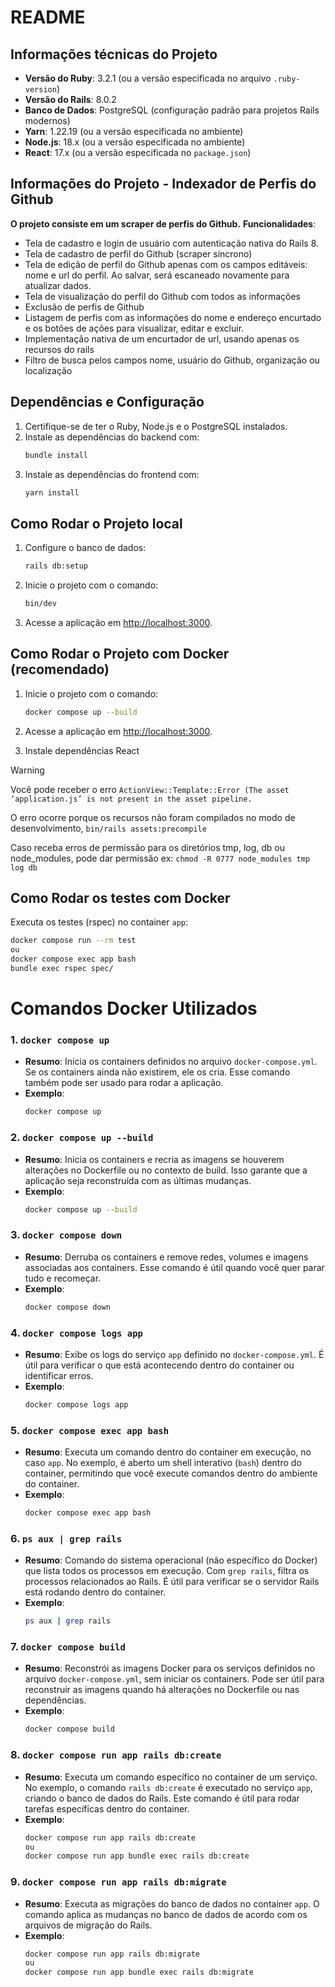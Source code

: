 # README
## Informações técnicas do Projeto

- **Versão do Ruby**: 3.2.1 (ou a versão especificada no arquivo `.ruby-version`)
- **Versão do Rails**: 8.0.2
- **Banco de Dados**: PostgreSQL (configuração padrão para projetos Rails modernos)
- **Yarn**: 1.22.19 (ou a versão especificada no ambiente)
- **Node.js**: 18.x (ou a versão especificada no ambiente)
- **React**: 17.x (ou a versão especificada no `package.json`)

## Informações do Projeto - Indexador de Perfis do Github
**O projeto consiste em um scraper de perfis do Github.**
**Funcionalidades**:
- Tela de cadastro e login de usuário com autenticação nativa do Rails 8.
- Tela de cadastro de perfil do Github (scraper síncrono)
- Tela de edição de perfil do Github apenas com os campos editáveis: nome e url do perfil. Ao salvar, será escaneado novamente para atualizar dados.
- Tela de visualização do perfil do Github com todos as informações
- Exclusão de perfis de Github
- Listagem de perfis com as informações do nome e endereço encurtado e os botões de ações para visualizar, editar e excluir.
- Implementação nativa de um encurtador de url, usando apenas os recursos do rails
- Filtro de busca pelos campos nome, usuário do Github, organização ou localização

## Dependências e Configuração

1. Certifique-se de ter o Ruby, Node.js e o PostgreSQL instalados.
2. Instale as dependências do backend com:
    ```bash
    bundle install
    ```
3. Instale as dependências do frontend com:
    ```bash
    yarn install
    ```

## Como Rodar o Projeto local

1. Configure o banco de dados:
    ```bash
    rails db:setup
    ```
2. Inicie o projeto com o comando:
    ```bash
    bin/dev
    ```
3. Acesse a aplicação em [http://localhost:3000](http://localhost:3000).

## Como Rodar o Projeto com Docker (recomendado)

1. Inicie o projeto com o comando:
    ```bash
    docker compose up --build
    ```
2. Acesse a aplicação em [http://localhost:3000](http://localhost:3000).

3. Instale dependências React

> [!WARNING]
> Você pode receber o erro `ActionView::Template::Error (The asset ‘application.js’ is not present in the asset pipeline.`
>
> O erro ocorre porque os recursos não foram compilados no modo de desenvolvimento, `bin/rails assets:precompile`
>
> Caso receba erros de permissão para os diretórios tmp, log, db ou node_modules, pode dar permissão ex: `chmod -R 0777 node_modules tmp log db`
## Como Rodar os testes com Docker

Executa os testes (rspec) no container `app`:
  ```bash
  docker compose run --rm test
  ou
  docker compose exec app bash
  bundle exec rspec spec/
  ```

# Comandos Docker Utilizados

### 1. `docker compose up`
- **Resumo**: Inicia os containers definidos no arquivo `docker-compose.yml`. Se os containers ainda não existirem, ele os cria. Esse comando também pode ser usado para rodar a aplicação.
- **Exemplo**: 
  ```bash
  docker compose up
  ```

### 2. `docker compose up --build`
- **Resumo**: Inicia os containers e recria as imagens se houverem alterações no Dockerfile ou no contexto de build. Isso garante que a aplicação seja reconstruída com as últimas mudanças.
- **Exemplo**:
  ```bash
  docker compose up --build
  ```

### 3. `docker compose down`
- **Resumo**: Derruba os containers e remove redes, volumes e imagens associadas aos containers. Esse comando é útil quando você quer parar tudo e recomeçar.
- **Exemplo**:
  ```bash
  docker compose down
  ```

### 4. `docker compose logs app`
- **Resumo**: Exibe os logs do serviço `app` definido no `docker-compose.yml`. É útil para verificar o que está acontecendo dentro do container ou identificar erros.
- **Exemplo**:
  ```bash
  docker compose logs app
  ```

### 5. `docker compose exec app bash`
- **Resumo**: Executa um comando dentro do container em execução, no caso `app`. No exemplo, é aberto um shell interativo (`bash`) dentro do container, permitindo que você execute comandos dentro do ambiente do container.
- **Exemplo**:
  ```bash
  docker compose exec app bash
  ```

### 6. `ps aux | grep rails`
- **Resumo**: Comando do sistema operacional (não específico do Docker) que lista todos os processos em execução. Com `grep rails`, filtra os processos relacionados ao Rails. É útil para verificar se o servidor Rails está rodando dentro do container.
- **Exemplo**:
  ```bash
  ps aux | grep rails
  ```

### 7. `docker compose build`
- **Resumo**: Reconstrói as imagens Docker para os serviços definidos no arquivo `docker-compose.yml`, sem iniciar os containers. Pode ser útil para reconstruir as imagens quando há alterações no Dockerfile ou nas dependências.
- **Exemplo**:
  ```bash
  docker compose build
  ```

### 8. `docker compose run app rails db:create`
- **Resumo**: Executa um comando específico no container de um serviço. No exemplo, o comando `rails db:create` é executado no serviço `app`, criando o banco de dados do Rails. Este comando é útil para rodar tarefas específicas dentro do container.
- **Exemplo**:
  ```bash
  docker compose run app rails db:create
  ou
  docker compose run app bundle exec rails db:create
  ```

### 9. `docker compose run app rails db:migrate`
- **Resumo**: Executa as migrações do banco de dados no container `app`. O comando aplica as mudanças no banco de dados de acordo com os arquivos de migração do Rails.
- **Exemplo**:
  ```bash
  docker compose run app rails db:migrate
  ou
  docker compose run app bundle exec rails db:migrate
  ```
